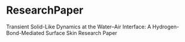 # ResearchPaper
Transient Solid-Like Dynamics at the Water–Air Interface: A Hydrogen-Bond-Mediated Surface Skin Research Paper
